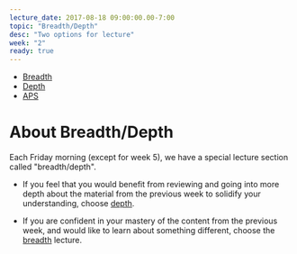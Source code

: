 ```yaml
---
lecture_date: 2017-08-18 09:00:00.00-7:00
topic: "Breadth/Depth"
desc: "Two options for lecture"
week: "2"
ready: true
---
```


* [Breadth](/lectures/week2/breadth/)
* [Depth](/lectures/week2/depth/)
* [APS]()

# About Breadth/Depth

Each Friday morning (except for week 5), we have a special lecture
section called "breadth/depth".   

* If you feel that you would benefit from reviewing and going into more
depth about the material from the previous week to solidify your
understanding, choose [depth](/lectures/week2/depth/).

* If you are confident in your mastery of the content from the previous
week, and would like to learn about something different, choose the
[breadth](/lectures/week2/breadth/) lecture.


